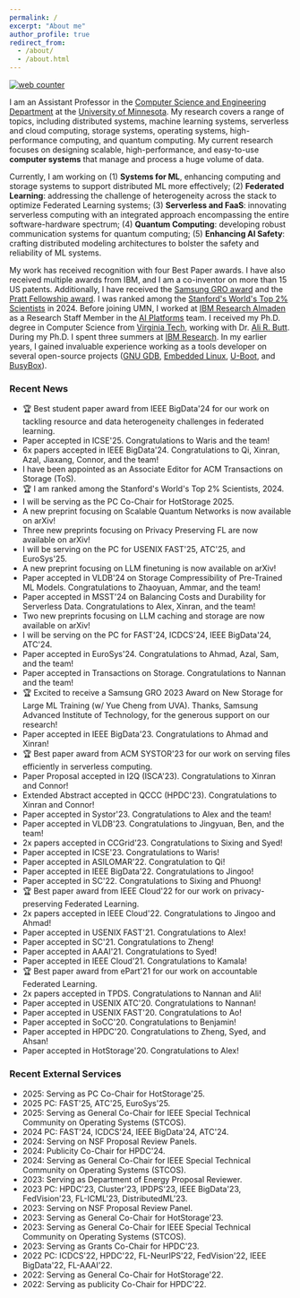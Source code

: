 ```yaml
---
permalink: /
excerpt: "About me"
author_profile: true
redirect_from: 
  - /about/
  - /about.html
---
```


<!-- Default Statcounter code for Github Page
https://chalianwar.github.io/ -->
<script type="text/javascript">
var sc_project=12954458; 
var sc_invisible=1; 
var sc_security="44ee4e0a"; 
</script>
<script type="text/javascript"
src="https://www.statcounter.com/counter/counter.js"
async></script>
<noscript><div class="statcounter"><a title="web counter"
href="https://statcounter.com/" target="_blank"><img
class="statcounter"
src="https://c.statcounter.com/12954458/0/44ee4e0a/1/"
alt="web counter"
referrerPolicy="no-referrer-when-downgrade"></a></div></noscript>
<!-- End of Statcounter Code -->

<head>
<!-- Google tag (gtag.js) -->
<script async src="https://www.googletagmanager.com/gtag/js?id=G-P7NJMYKVS8"></script>
<script>
  window.dataLayer = window.dataLayer || [];
  function gtag(){dataLayer.push(arguments);}
  gtag('js', new Date());

  gtag('config', 'G-P7NJMYKVS8');
</script>
</head>

I am an Assistant Professor in the [Computer Science and Engineering Department](https://cse.umn.edu/cs "Computer Science and Engineering Department") at the [University of Minnesota](https://twin-cities.umn.edu/ "University of Minnesota"). My research covers a range of topics, including distributed systems, machine learning systems, serverless and cloud computing, storage systems, operating systems, high-performance computing, and quantum computing. My current research focuses on designing scalable, high-performance, and easy-to-use **computer systems** that manage and process a huge volume of data.

Currently, I am working on (1) **Systems for ML**, enhancing computing and storage systems to support distributed ML more effectively; (2) **Federated Learning**: addressing the challenge of heterogeneity across the stack to optimize Federated Learning systems; (3) **Serverless and FaaS**: innovating serverless computing with an integrated approach encompassing the entire software-hardware spectrum; (4) **Quantum Computing**: developing robust communication systems for quantum computing; (5) **Enhancing AI Safety**: crafting distributed modeling architectures to bolster the safety and reliability of ML systems.

My work has received recognition with four Best Paper awards. I have also received multiple awards from IBM, and I am a co-inventor on more than 15 US patents. Additionally, I have received the [Samsung GRO award](https://samsungmsl.com/ "Samsung GRO award") and the [Pratt Fellowship award](https://cs.vt.edu/Graduate/Funding/fellowships.html "Pratt Fellowship award"). I was ranked among the [Stanford's World's Top 2% Scientists](https://elsevier.digitalcommonsdata.com/datasets/btchxktzyw/7) in 2024. Before joining UMN, I worked at [IBM Research Almaden](https://research.ibm.com/labs/almaden "IBM Research Almaden") as a Research Staff Member in the [AI Platforms](https://research.ibm.com/artificial-intelligence "AI Platforms") team. I received my Ph.D. degree in Computer Science from [Virginia Tech](https://cs.vt.edu/ "Virginia Tech"), working with Dr. [Ali R. Butt](https://website.cs.vt.edu/people/faculty/ali-butt.html "Ali R. Butt"). During my Ph.D. I spent three summers at [IBM Research](https://research.ibm.com/ "IBM Research"). In my earlier years, I gained invaluable experience working as a tools developer on several open-source projects ([GNU GDB](https://sourceware.org/gdb/ "GNU GDB"), [Embedded Linux](https://www.yoctoproject.org/ "Embedded Linux"), [U-Boot](https://source.denx.de/u-boot/u-boot "U-Boot"), and [BusyBox](https://www.busybox.net/ "BusyBox")).

### Recent News
* 🏆 Best student paper award from IEEE BigData'24 for our work on tackling resource and data heterogeneity challenges in federated learning.
* Paper accepted in ICSE'25. Congratulations to Waris and the team!
* 6x papers accepted in IEEE BigData'24. Congratulations to Qi, Xinran, Azal, Jiaxang, Connor, and the team!
* I have been appointed as an Associate Editor for ACM Transactions on Storage (ToS).
* 🏆 I am ranked among the Stanford's World's Top 2% Scientists, 2024.
* I will be serving as the PC Co-Chair for HotStorage 2025.
* A new preprint focusing on Scalable Quantum Networks is now available on arXiv!
* Three new preprints focusing on Privacy Preserving FL are now available on arXiv!
* I will be serving on the PC for USENIX FAST'25, ATC'25, and EuroSys'25.
* A new preprint focusing on LLM finetuning is now available on arXiv!
* Paper accepted in VLDB'24 on Storage Compressibility of Pre-Trained ML Models. Congratulations to Zhaoyuan, Ammar, and the team!
* Paper accepted in MSST'24 on Balancing Costs and Durability for Serverless Data. Congratulations to Alex, Xinran, and the team!
* Two new preprints focusing on LLM caching and storage are now available on arXiv!
* I will be serving on the PC for FAST'24, ICDCS'24, IEEE BigData'24, ATC'24.
* Paper accepted in EuroSys'24. Congratulations to Ahmad, Azal, Sam, and the team!
* Paper accepted in Transactions on Storage. Congratulations to Nannan and the team!
* 🏆 Excited to receive a Samsung GRO 2023 Award on New Storage for Large ML Training (w/ Yue Cheng from UVA). Thanks, Samsung Advanced Institute of Technology, for the generous support on our research!
* Paper accepted in IEEE BigData'23. Congratulations to Ahmad and Xinran!
* 🏆 Best paper award from ACM SYSTOR'23 for our work on serving files efficiently in serverless computing.
* Paper Proposal accepted in I2Q (ISCA'23). Congratulations to Xinran and Connor!
* Extended Abstract accepted in QCCC (HPDC'23). Congratulations to Xinran and Connor!
* Paper accepted in Systor'23. Congratulations to Alex and the team!
* Paper accepted in VLDB'23. Congratulations to Jingyuan, Ben, and the team!
* 2x papers accepted in CCGrid'23. Congratulations to Sixing and Syed!
* Paper accepted in ICSE'23. Congratulations to Waris!
* Paper accepted in ASILOMAR'22. Congratulation to Qi!
* Paper accepted in IEEE BigData'22. Congratulations to Jingoo!
* Paper accepted in SC'22. Congratulations to Sixing and Phuong!
* 🏆 Best paper award from IEEE Cloud'22 for our work on privacy-preserving Federated Learning.
* 2x papers accepted in IEEE Cloud'22. Congratulations to Jingoo and Ahmad!
* Paper accepted in USENIX FAST'21. Congratulations to Alex!
* Paper accepted in SC'21. Congratulations to Zheng!
* Paper accepted in AAAI'21. Congratulations to Syed!
* Paper accepted in IEEE Cloud'21. Congratulations to Kamala!
* 🏆 Best paper award from ePart'21 for our work on accountable Federated Learning.
* 2x papers accepted in TPDS. Congratulations to Nannan and Ali!
* Paper accepted in USENIX ATC'20. Congratulations to Nannan!
* Paper accepted in USENIX FAST'20. Congratulations to Ao!
* Paper accepted in SoCC'20. Congratulations to Benjamin!
* Paper accepted in HPDC'20. Congratulations to Zheng, Syed, and Ahsan!
* Paper accepted in HotStorage'20. Congratulations to Alex!

### Recent External Services
* 2025: Serving as PC Co-Chair for HotStorage'25.
* 2025 PC: FAST'25, ATC'25, EuroSys'25.
* 2025: Serving as General Co-Chair for IEEE Special Technical Community on Operating Systems (STCOS).
* 2024 PC: FAST'24, ICDCS'24, IEEE BigData'24, ATC'24.
* 2024: Serving on NSF Proposal Review Panels.
* 2024: Publicity Co-Chair for HPDC'24.
* 2024: Serving as General Co-Chair for IEEE Special Technical Community on Operating Systems (STCOS).
* 2023: Serving as Department of Energy Proposal Reviewer.
* 2023 PC: HPDC'23, Cluster'23, IPDPS'23, IEEE BigData'23, FedVision'23, FL-ICML'23, DistributedML'23.
* 2023: Serving on NSF Proposal Review Panel.
* 2023: Serving as General Co-Chair for HotStorage'23.
* 2023: Serving as General Co-Chair for IEEE Special Technical Community on Operating Systems (STCOS).
* 2023: Serving as Grants Co-Chair for HPDC'23.
* 2022 PC: ICDCS'22, HPDC'22, FL-NeurIPS'22, FedVision'22, IEEE BigData'22, FL-AAAI'22.
* 2022: Serving as General Co-Chair for HotStorage'22.
* 2022: Serving as publicity Co-Chair for HPDC'22.
  
